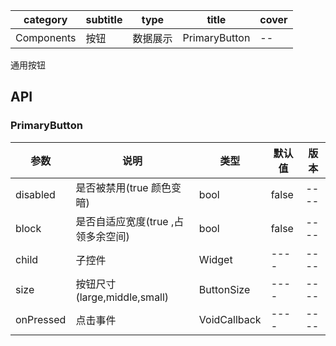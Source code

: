 | category| subtitle| type | title | cover |
| --- | --- | --- | --- | --- |
| Components | 按钮 | 数据展示  |PrimaryButton | -- | 

通用按钮

## API

### PrimaryButton

|  参数   | 说明  |  类型   | 默认值  |  版本 |
|  ----  | ----  |  ----  | ----  |  ----  |
|  disabled  | 是否被禁用(true 颜色变暗)  |  bool  | false  |  ----  |
|  block  | 是否自适应宽度(true ,占领多余空间)  |  bool  | false  |  ----  |
|  child  | 子控件  |  Widget  | ----  |  ----  |
|  size  | 按钮尺寸(large,middle,small)  |  ButtonSize  | ----  |  ----  |
|  onPressed  | 点击事件  |  VoidCallback  | ----  |  ----  |
